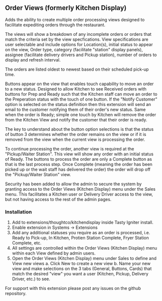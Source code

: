 ## Order Views (formerly Kitchen Display)

Adds the ability to create multiple order processing views designed to facilitate expediting orders through the restaurant.

The views will show a breakdown of any incomplete orders or orders that match the criteria set by the view specfications. View specifications are user selectable and include options for Location(s), initial status to appear on the view, Order type, category (facilitate "station" display panels), assignee (facilitate delivery drivers and Pickup station), number of orders to display and refresh interval.

The orders are listed oldest to newest based on their scheduled pick-up time.

Buttons appear on the view that enables touch capability to move an order to a new status. Designed to allow Kitchen to see Received orders with buttons for Prep and Ready such that the Kitchen staff can move an order to the Preperation status with the touch of one button. If the "Notify Customer" option is selected on the status definition then this extension will send an email to the customer notifying them of their order's new status. Same when the order is Ready; simple one touch by Kitchen will remove the order from the Kitchen View and notify the customer that their order is ready.

The key to understand about the button option selections is that the status of button 3 determines whether the order remains on the view or if it is removed from the view when the current view is processing the order. 

To continue processing the order, another view is required at the "Pickup/Waiter Station". This view will show any order with an initial status of Ready. The buttons to process the order are only a Complete button as that is the last process step. Once Complete (meaning the order has been picked up or the wait staff has delivered the order) the order will drop off the "Pickup/Waiter Station" view.

Security has been added to allow the admin to secure the system by granting access to the Order Views (Kitchen Display) menu under the Sales menu. This facilitates a Kitchen user or Delivery Driver access to the view, but not having access to the rest of the admin pages.

### Installation

1. Add to extensions/thoughtco/kitchendisplay inside Tasty Igniter install.
2. Enable extension in Systems -> Extensions
3. Add any additional statuses you require as an order is processed, i.e. Ready to Pick-up, In Kitchen, Protien Station Complete, Fryer Station Complete, etc.
4. All settings are controlled within the Order Views (Kitchen Display) menu within each View defined by admin users.
5. Open the Order Views (Kitchen Display) menu under Sales to define and View new views
    a. Click New to create a new view
    b. Name your new view and make selections on the 3 tabs (General, Buttons, Cards) that match the desired "view" you want a user (Kitchen, Pickup, Delivery Driver, etc.) to see.

For support with this extension please post any issues on the github repository.
